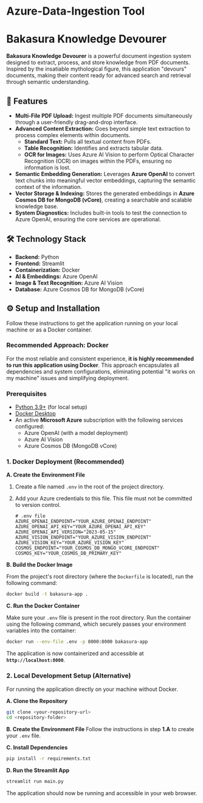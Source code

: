 # Azure-Data-Ingestion Tool

# Bakasura Knowledge Devourer

**Bakasura Knowledge Devourer** is a powerful document ingestion system designed to extract, process, and store knowledge from PDF documents. Inspired by the insatiable mythological figure, this application "devours" documents, making their content ready for advanced search and retrieval through semantic understanding.

## 🚀 Features

* **Multi-File PDF Upload:** Ingest multiple PDF documents simultaneously through a user-friendly drag-and-drop interface.
* **Advanced Content Extraction:** Goes beyond simple text extraction to process complex elements within documents.
    * **Standard Text:** Pulls all textual content from PDFs.
    * **Table Recognition:** Identifies and extracts tabular data.
    * **OCR for Images:** Uses Azure AI Vision to perform Optical Character Recognition (OCR) on images within the PDFs, ensuring no information is lost.
* **Semantic Embedding Generation:** Leverages **Azure OpenAI** to convert text chunks into meaningful vector embeddings, capturing the semantic context of the information.
* **Vector Storage & Indexing:** Stores the generated embeddings in **Azure Cosmos DB for MongoDB (vCore)**, creating a searchable and scalable knowledge base.
* **System Diagnostics:** Includes built-in tools to test the connection to Azure OpenAI, ensuring the core services are operational.

## 🛠️ Technology Stack

* **Backend:** Python
* **Frontend:** Streamlit
* **Containerization:** Docker
* **AI & Embeddings:** Azure OpenAI
* **Image & Text Recognition:** Azure AI Vision
* **Database:** Azure Cosmos DB for MongoDB (vCore)

## ⚙️ Setup and Installation

Follow these instructions to get the application running on your local machine or as a Docker container.

### Recommended Approach: Docker

For the most reliable and consistent experience, **it is highly recommended to run this application using Docker**. This approach encapsulates all dependencies and system configurations, eliminating potential "it works on my machine" issues and simplifying deployment.

### Prerequisites

* [Python 3.9+](https://www.python.org/downloads/) (for local setup)
* [Docker Desktop](https://www.docker.com/products/docker-desktop/)
* An active **Microsoft Azure** subscription with the following services configured:
    * Azure OpenAI (with a model deployment)
    * Azure AI Vision
    * Azure Cosmos DB (MongoDB vCore)

### 1. Docker Deployment (Recommended)

**A. Create the Environment File**

1.  Create a file named `.env` in the root of the project directory.
2.  Add your Azure credentials to this file. This file must not be committed to version control.

    ```dotenv
    # .env file
    AZURE_OPENAI_ENDPOINT="YOUR_AZURE_OPENAI_ENDPOINT"
    AZURE_OPENAI_API_KEY="YOUR_AZURE_OPENAI_API_KEY"
    AZURE_OPENAI_API_VERSION="2023-05-15"
    AZURE_VISION_ENDPOINT="YOUR_AZURE_VISION_ENDPOINT"
    AZURE_VISION_KEY="YOUR_AZURE_VISION_KEY"
    COSMOS_ENDPOINT="YOUR_COSMOS_DB_MONGO_VCORE_ENDPOINT"
    COSMOS_KEY="YOUR_COSMOS_DB_PRIMARY_KEY"
    ```

**B. Build the Docker Image**

From the project's root directory (where the `Dockerfile` is located), run the following command:

```bash
docker build -t bakasura-app .
```

**C. Run the Docker Container**

Make sure your `.env` file is present in the root directory. Run the container using the following command, which securely passes your environment variables into the container:

```bash
docker run --env-file .env -p 8000:8000 bakasura-app
```

The application is now containerized and accessible at **`http://localhost:8000`**.

### 2. Local Development Setup (Alternative)

For running the application directly on your machine without Docker.

**A. Clone the Repository**

```bash
git clone <your-repository-url>
cd <repository-folder>
```

**B. Create the Environment File**
Follow the instructions in step **1.A** to create your `.env` file.

**C. Install Dependencies**

```bash
pip install -r requirements.txt
```

**D. Run the Streamlit App**

```bash
streamlit run main.py
```

The application should now be running and accessible in your web browser.
